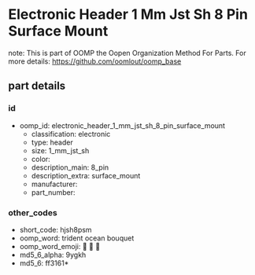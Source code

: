 # Electronic Header 1 Mm Jst Sh 8 Pin Surface Mount  

note: This is part of OOMP the Oopen Organization Method For Parts. For more details: https://github.com/oomlout/oomp_base

##  part details





### id
* oomp_id: electronic_header_1_mm_jst_sh_8_pin_surface_mount
  * classification: electronic
  * type: header
  * size: 1_mm_jst_sh
  * color: 
  * description_main: 8_pin
  * description_extra: surface_mount
  * manufacturer: 
  * part_number: 

### other_codes
* short_code: hjsh8psm
* oomp_word: trident ocean bouquet
* oomp_word_emoji: :trident: :ocean: :bouquet:
* md5_6_alpha: 9ygkh
* md5_6: ff3161* 